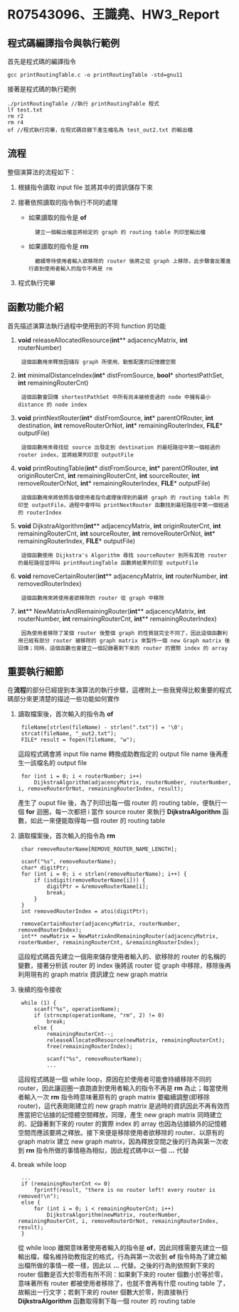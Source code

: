 # R07543096、王識堯、HW3_Report

## 程式碼編譯指令與執行範例
首先是程式碼的編譯指令

	gcc printRoutingTable.c -o printRoutingTable -std=gnu11

接著是程式碼的執行範例

	./printRoutingTable //執行 printRoutingTable 程式
	lf test.txt
	rm r2
	rm r4
	of //程式執行完畢，在程式碼目錄下產生檔名為 test_out2.txt 的輸出檔

## 流程
整個演算法的流程如下：

1. 根據指令讀取 input file 並將其中的資訊儲存下來

2. 接著依照讀取的指令執行不同的處理

	* 如果讀取的指令是 **of**
	
			建立一個輸出檔並將給定的 graph 的 routing table 列印至輸出檔

	* 如果讀取的指令是 **rm**  
	
			繼續等待使用者輸入欲移除的 router 後將之從 graph 上移除，此步驟會反覆進行直到使用者輸入的指令不再是 rm

3.   程式執行完畢

## 函數功能介紹
首先描述演算法執行過程中使用到的不同 function 的功能

1. **void** releaseAllocatedResource(**int**** adjacencyMatrix, **int** routerNumber)

		這個函數用來釋放因儲存 graph 所使用、動態配置的記憶體空間

2. **int** minimalDistanceIndex(**int*** distFromSource, **bool*** shortestPathSet, **int** remainingRouterCnt)

		這個函數會回傳 shortestPathSet 中所有尚未被檢查過的 node 中擁有最小 distance 的 node index

3. **void** printNextRouter(**int*** distFromSource, **int*** parentOfRouter, **int** destination, **int** removeRouterOrNot, **int*** remainingRouterIndex, **FILE*** outputFile)

		這個函數用來尋找從 source 出發走到 destination 的最短路徑中第一個經過的 router index，並將結果列印至 outputFile

4. **void** printRoutingTable(**int*** distFromSource, **int*** parentOfRouter, **int** originRouterCnt, **int** remainingRouterCnt, **int** sourceRouter, **int** removeRouterOrNot, **int*** remainingRouterIndex, **FILE*** outputFile)

		這個函數用來將依照各個使用者指令處理後得到的最終 graph 的 routing table 列印至 outputFile，過程中會呼叫 printNextRouter 函數找到最短路徑中第一個經過的 routerIndex

5. **void** DijkstraAlgorithm(**int**** adjacencyMatrix, **int** originRouterCnt, **int** remainingRouterCnt, **int** sourceRouter, **int** removeRouterOrNot, **int*** remainingRouterIndex, **FILE*** outputFile)

		這個函數使用 Dijkstra's Algorithm 尋找 sourceRouter 到所有其他 router 的最短路徑並呼叫 printRoutingTable 函數將結果列印至 outputFile

6. **void** removeCertainRouter(**int**** adjacencyMatrix, **int** routerNumber, **int** removedRouterIndex)

		這個函數用來將使用者欲移除的 router 從 graph 中移除

7. **int**** NewMatrixAndRemainingRouter(**int**** adjacencyMatrix, **int** routerNumber, **int** remainingRouterCnt, **int**** remainingRouterIndex)

		因為使用者移除了某個 router 後整個 graph 的性質就完全不同了，因此這個函數利用已經有部分 router 被移除的 graph matrix 來製作一個 new Graph matrix 後回傳；同時，這個函數也會建立一個記錄著剩下來的 router 的實際 index 的 array

## 重要執行細節
在**流程**的部分已經提到本演算法的執行步驟，這裡附上一些我覺得比較重要的程式碼部分來更清楚的描述一些功能如何實作

1. 讀取檔案後，首次輸入的指令為 **of**

		fileName[strlen(fileName) - strlen(".txt")] = '\0';
		strcat(fileName, "_out2.txt");
		FILE* result = fopen(fileName, "w");
		
	這段程式碼會將 input file name 轉換成助教指定的 output file name 後再產生一該檔名的 output file
	
		for (int i = 0; i < routerNumber; i++)
			DijkstraAlgorithm(adjacencyMatrix, routerNumber, routerNumber, i, removeRouterOrNot, remainingRouterIndex, result);
			
	產生了 ouput file 後，為了列印出每一個 router 的 routing table，便執行一個 **for** 迴圈，每一次都把 i 當作 source router 來執行 **DijkstraAlgorithm** 函數，如此一來便能取得每一個 router 的 routing table
	
2. 讀取檔案後，首次輸入的指令為 **rm**

		char removeRouterName[REMOVE_ROUTER_NAME_LENGTH];
		
		scanf("%s", removeRouterName);
		char* digitPtr;
		for (int i = 0; i < strlen(removeRouterName); i++) {
			if (isdigit(removeRouterName[i])) {
				digitPtr = &removeRouterName[i];
				break;
			}
		}
		int removedRouterIndex = atoi(digitPtr);
		
		removeCertainRouter(adjacencyMatrix, routerNumber, removedRouterIndex);
		int** newMatrix = NewMatrixAndRemainingRouter(adjacencyMatrix, routerNumber, remainingRouterCnt, &remainingRouterIndex);

	這段程式碼首先建立一個用來儲存使用者輸入的、欲移除的 router 的名稱的變數，接著分析該 router 的 index 後將該 router 從 graph 中移除，移除後再利用現有的 graph matrix 資訊建立 new graph matrix

3. 後續的指令接收

		while (1) {
			scanf("%s", operationName);
			if (strncmp(operationName, "rm", 2) != 0)
				break;
			else {
				remainingRouterCnt--;
				releaseAllocatedResource(newMatrix, remainingRouterCnt);
				free(remainingRouterIndex);
			
				scanf("%s", removeRouterName);
				...

	這段程式碼是一個 while loop，原因在於使用者可能會持續移除不同的 router，因此讓迴圈一直跑直到使用者輸入的指令不再是 **rm** 為止；每當使用者輸入一次 **rm** 指令時意味著原有的 graph matrix 要繼續調整(即移除 router)，這代表剛剛建立的 new graph matrix 是過時的資訊因此不再有效而應當把它佔據的記憶體空間釋放，同理，產生 new graph matrix 同時建立的、記錄著剩下來的 router 的實際 index 的 array 也因為佔據額外的記憶體空間而應該要將之釋放。接下來便是移除使用者欲移除的 router、以原有的 graph matrix 建立 new graph matrix，因為釋放空間之後的行為與第一次收到 **rm** 指令所做的事情極為相似，因此程式碼中以一個 **...** 代替

4. break while loop

		...
		if (remainingRouterCnt <= 0)
			fprintf(result, "there is no router left! every router is removed!\n");
		else {
			for (int i = 0; i < remainingRouterCnt; i++)
				DijkstraAlgorithm(newMatrix, routerNumber, remainingRouterCnt, i, removeRouterOrNot, remainingRouterIndex, result);
		}

	從 while loop 離開意味著使用者輸入的指令是 **of**，因此同樣需要先建立一個輸出檔，檔名維持助教指定的格式，行為與第一次收到 **of** 指令時為了建立輸出檔所做的事情一模一樣，因此以 **...** 代替。之後的行為則依照剩下來的 router 個數是否大於零而有所不同：如果剩下來的 router 個數小於等於零，意味著所有 router 都被使用者移除了，也就不會再有什麼 routing table 了，故輸出一行文字；若剩下來的 router 個數大於零，則直接執行 **DijkstraAlgorithm** 函數取得剩下每一個 router 的 routing table
